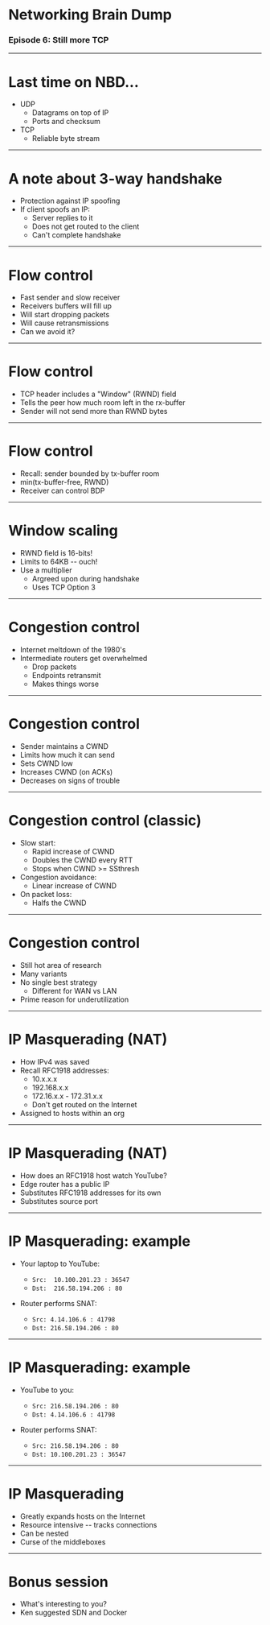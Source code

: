 # Networking Brain Dump

### Episode 6: Still more TCP

---
# Last time on NBD...
- UDP
  - Datagrams on top of IP
  - Ports and checksum
- TCP
  - Reliable byte stream

---
# A note about 3-way handshake
- Protection against IP spoofing
- If client spoofs an IP:
  - Server replies to it
  - Does not get routed to the client
  - Can't complete handshake

---
# Flow control
- Fast sender and slow receiver
- Receivers buffers will fill up
- Will start dropping packets
- Will cause retransmissions
- Can we avoid it?

---
# Flow control
- TCP header includes a "Window" (RWND) field
- Tells the peer how much room left in the rx-buffer
- Sender will not send more than RWND bytes

---
# Flow control
- Recall: sender bounded by tx-buffer room
- min(tx-buffer-free, RWND)
- Receiver can control BDP

---
# Window scaling
- RWND field is 16-bits!
- Limits to 64KB -- ouch!
- Use a multiplier
  - Argreed upon during handshake
  - Uses TCP Option 3

---
# Congestion control
- Internet meltdown of the 1980's
- Intermediate routers get overwhelmed
  - Drop packets
  - Endpoints retransmit
  - Makes things worse

---
# Congestion control
- Sender maintains a CWND
- Limits how much it can send
- Sets CWND low
- Increases CWND (on ACKs)
- Decreases on signs of trouble

---
# Congestion control (classic)
- Slow start:
  - Rapid increase of CWND
  - Doubles the CWND every RTT
  - Stops when CWND >= SSthresh
- Congestion avoidance:
  - Linear increase of CWND
- On packet loss:
  - Halfs the CWND

---
# Congestion control
- Still hot area of research
- Many variants
- No single best strategy
  - Different for WAN vs LAN
- Prime reason for underutilization

---
# IP Masquerading (NAT)
- How IPv4 was saved
- Recall RFC1918 addresses:
  - 10.x.x.x
  - 192.168.x.x
  - 172.16.x.x - 172.31.x.x
  - Don't get routed on the Internet
- Assigned to hosts within an org

---
# IP Masquerading (NAT)
- How does an RFC1918 host watch YouTube?
- Edge router has a public IP
- Substitutes RFC1918 addresses for its own
- Substitutes source port

---
# IP Masquerading: example
- Your laptop to YouTube:
  - `Src:  10.100.201.23 : 36547`
  - `Dst:  216.58.194.206 : 80`

- Router performs SNAT:
  - `Src: 4.14.106.6 : 41798`
  - `Dst: 216.58.194.206 : 80`

---
# IP Masquerading: example
- YouTube to you:
  - `Src: 216.58.194.206 : 80`
  - `Dst: 4.14.106.6 : 41798`

- Router performs SNAT:
  - `Src: 216.58.194.206 : 80`
  - `Dst: 10.100.201.23 : 36547`

---
# IP Masquerading
- Greatly expands hosts on the Internet
- Resource intensive -- tracks connections
- Can be nested
- Curse of the middleboxes

---
# Bonus session
- What's interesting to you?
- Ken suggested SDN and Docker
